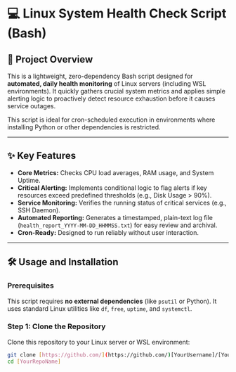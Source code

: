 # 💻 Linux System Health Check Script (Bash)

## 🎯 Project Overview

This is a lightweight, zero-dependency Bash script designed for **automated, daily health monitoring** of Linux servers (including WSL environments). It quickly gathers crucial system metrics and applies simple alerting logic to proactively detect resource exhaustion before it causes service outages.

This script is ideal for cron-scheduled execution in environments where installing Python or other dependencies is restricted.

***

## ✨ Key Features

* **Core Metrics:** Checks CPU load averages, RAM usage, and System Uptime.
* **Critical Alerting:** Implements conditional logic to flag alerts if key resources exceed predefined thresholds (e.g., Disk Usage > 90%).
* **Service Monitoring:** Verifies the running status of critical services (e.g., SSH Daemon).
* **Automated Reporting:** Generates a timestamped, plain-text log file (`health_report_YYYY-MM-DD_HHMMSS.txt`) for easy review and archival.
* **Cron-Ready:** Designed to run reliably without user interaction.

***

## 🛠️ Usage and Installation

### Prerequisites

This script requires **no external dependencies** (like `psutil` or Python). It uses standard Linux utilities like `df`, `free`, `uptime`, and `systemctl`.

### Step 1: Clone the Repository

Clone this repository to your Linux server or WSL environment:

```bash
git clone [https://github.com/](https://github.com/)[YourUsername]/[YourRepoName].git
cd [YourRepoName]
